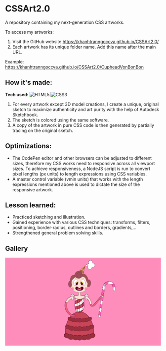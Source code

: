 # CSSArt2.0

A repository containing my next-generation CSS artworks.

To access my artworks:
1. Visit the GitHub website https://khanhtranngoccva.github.io/CSSArt2.0/
2. Each artwork has its unique folder name. Add this name after the main URL.

Example:
https://khanhtranngoccva.github.io/CSSArt2.0/CupheadVonBonBon

## How it's made:
**Tech used:**
<img src="https://img.shields.io/static/v1?label=|&message=HTML5&color=red&logo=html5&labelColor=white" alt="HTML5"/>
<img src="https://img.shields.io/static/v1?label=|&message=CSS3&color=dodgerblue&logo=css3&labelColor=white&logoColor=dodgerblue" alt="CSS3"/>

1. For every artwork except 3D model creations, I create a unique, original sketch to maximize authenticity 
and art purity with the help of Autodesk Sketchbook.
2. The sketch is colored using the same software.
3. A copy of the artwork in pure CSS code is then generated by partially tracing on the original sketch.

## Optimizations:
- The CodePen editor and other browsers can be adjusted to different sizes, 
therefore my CSS works need to responsive across all viewport sizes. To achieve responsiveness, a NodeJS script 
is run to convert pixel lengths (px units) to length expressions using CSS variables.
- A master control variable (vmin units) that works with the length expressions mentioned above is used to dictate the size of the responsive artwork.

## Lesson learned:
- Practiced sketching and illustration.
- Gained experience with various CSS techniques: transforms, filters, positioning, border-radius,
outlines and borders, gradients,...
- Strengthened general problem solving skills.

## Gallery
![CSS Baroness von Bon Bon from Cuphead](https://github.com/khanhtranngoccva/CSSArt2.0/raw/main/CupheadVonBonBon/CSSThumbnail.png)